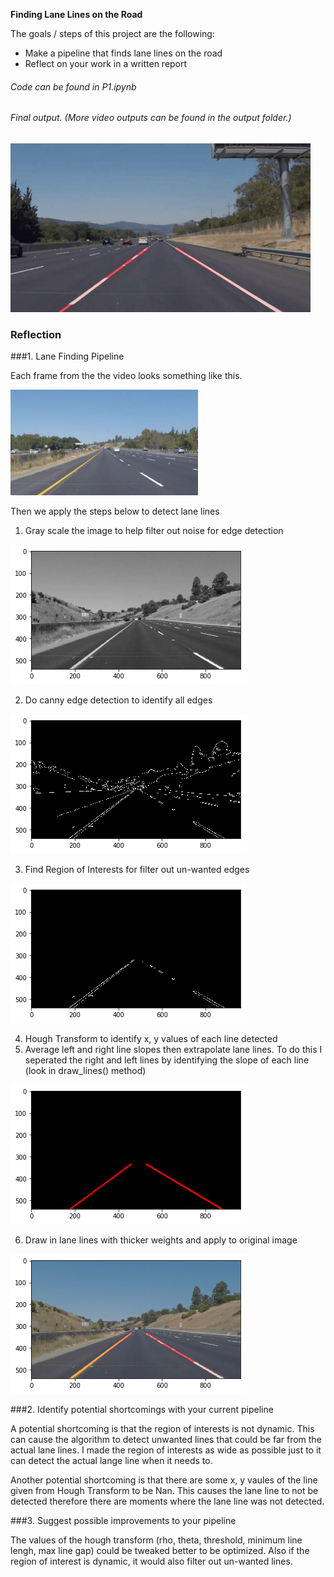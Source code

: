 **Finding Lane Lines on the Road**

The goals / steps of this project are the following:
* Make a pipeline that finds lane lines on the road
* Reflect on your work in a written report

###### Code can be found in P1.ipynb

###### Final output. (More video outputs can be found in the output folder.) 
  ![gif](output/first.gif)

### Reflection

###1. Lane Finding Pipeline

Each frame from the the video looks something like this. 

   <img src="./test_images/solidYellowLeft.jpg" width="300" />

Then we apply the steps below to detect lane lines

1. Gray scale the image to help filter out noise for edge detection
  
  ![gray](output/grayscale.png)

2. Do canny edge detection to identify all edges
  
  ![canny](output/canny.png)

3. Find Region of Interests for filter out un-wanted edges
  
  ![masked](output/masked.png)

4. Hough Transform to identify x, y values of each line detected
5. Average left and right line slopes then extrapolate lane lines. To do this I seperated the right and left lines by identifying the slope of each line (look in draw_lines() method)
  
  ![hough](output/hough.png)

6. Draw in lane lines with thicker weights and apply to original image
  
  ![final](output/final.png)

###2. Identify potential shortcomings with your current pipeline

A potential shortcoming is that the region of interests is not dynamic. This can cause the algorithm to detect unwanted lines
that could be far from the actual lane lines. I made the region of interests as wide as possible just to it can detect the
actual lange line when it needs to.

Another potential shortcoming is that there are some x, y vaules of the line given from Hough Transform to be Nan. This causes 
the lane line to not be detected therefore there are moments where the lane line was not detected. 

###3. Suggest possible improvements to your pipeline

The values of the hough transform (rho, theta, threshold, minimum line lengh, max line gap) could be tweaked better to be 
optimized. Also if the region of interest is dynamic, it would also filter out un-wanted lines. 
